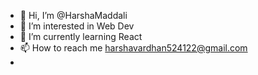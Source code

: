 - 👋 Hi, I’m @HarshaMaddali
- 👀 I’m interested in Web Dev
- 🌱 I’m currently learning React
- 📫 How to reach me harshavardhan524122@gmail.com
- 
<!---
HarshaMaddali/HarshaMaddali is a ✨ special ✨ repository because its `README.md` (this file) appears on your GitHub profile.
You can click the Preview link to take a look at your changes.
--->
